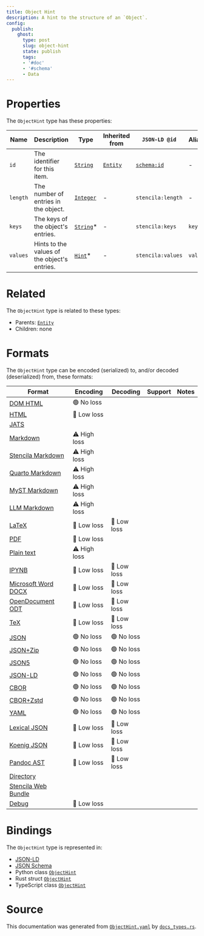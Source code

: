 ```yaml
---
title: Object Hint
description: A hint to the structure of an `Object`.
config:
  publish:
    ghost:
      type: post
      slug: object-hint
      state: publish
      tags:
      - '#doc'
      - '#schema'
      - Data
---
```


# Properties

The `ObjectHint` type has these properties:

| Name     | Description                                  | Type                                                                 | Inherited from                                                     | `JSON-LD @id`                        | Aliases |
| -------- | -------------------------------------------- | -------------------------------------------------------------------- | ------------------------------------------------------------------ | ------------------------------------ | ------- |
| `id`     | The identifier for this item.                | [`String`](https://stencila.ghost.io/docs/reference/schema/string)   | [`Entity`](https://stencila.ghost.io/docs/reference/schema/entity) | [`schema:id`](https://schema.org/id) | -       |
| `length` | The number of entries in the object.         | [`Integer`](https://stencila.ghost.io/docs/reference/schema/integer) | -                                                                  | `stencila:length`                    | -       |
| `keys`   | The keys of the object's entries.            | [`String`](https://stencila.ghost.io/docs/reference/schema/string)*  | -                                                                  | `stencila:keys`                      | `key`   |
| `values` | Hints to the values of the object's entries. | [`Hint`](https://stencila.ghost.io/docs/reference/schema/hint)*      | -                                                                  | `stencila:values`                    | `value` |

# Related

The `ObjectHint` type is related to these types:

- Parents: [`Entity`](https://stencila.ghost.io/docs/reference/schema/entity)
- Children: none

# Formats

The `ObjectHint` type can be encoded (serialized) to, and/or decoded (deserialized) from, these formats:

| Format                                                                       | Encoding     | Decoding   | Support | Notes |
| ---------------------------------------------------------------------------- | ------------ | ---------- | ------- | ----- |
| [DOM HTML](https://stencila.ghost.io/docs/reference/formats/dom.html)        | 🟢 No loss    |            |         |
| [HTML](https://stencila.ghost.io/docs/reference/formats/html)                | 🔷 Low loss   |            |         |
| [JATS](https://stencila.ghost.io/docs/reference/formats/jats)                |              |            |         |
| [Markdown](https://stencila.ghost.io/docs/reference/formats/md)              | ⚠️ High loss |            |         |
| [Stencila Markdown](https://stencila.ghost.io/docs/reference/formats/smd)    | ⚠️ High loss |            |         |
| [Quarto Markdown](https://stencila.ghost.io/docs/reference/formats/qmd)      | ⚠️ High loss |            |         |
| [MyST Markdown](https://stencila.ghost.io/docs/reference/formats/myst)       | ⚠️ High loss |            |         |
| [LLM Markdown](https://stencila.ghost.io/docs/reference/formats/llmd)        | ⚠️ High loss |            |         |
| [LaTeX](https://stencila.ghost.io/docs/reference/formats/latex)              | 🔷 Low loss   | 🔷 Low loss |         |
| [PDF](https://stencila.ghost.io/docs/reference/formats/pdf)                  | 🔷 Low loss   |            |         |
| [Plain text](https://stencila.ghost.io/docs/reference/formats/text)          | ⚠️ High loss |            |         |
| [IPYNB](https://stencila.ghost.io/docs/reference/formats/ipynb)              | 🔷 Low loss   | 🔷 Low loss |         |
| [Microsoft Word DOCX](https://stencila.ghost.io/docs/reference/formats/docx) | 🔷 Low loss   | 🔷 Low loss |         |
| [OpenDocument ODT](https://stencila.ghost.io/docs/reference/formats/odt)     | 🔷 Low loss   | 🔷 Low loss |         |
| [TeX](https://stencila.ghost.io/docs/reference/formats/tex)                  | 🔷 Low loss   | 🔷 Low loss |         |
| [JSON](https://stencila.ghost.io/docs/reference/formats/json)                | 🟢 No loss    | 🟢 No loss  |         |
| [JSON+Zip](https://stencila.ghost.io/docs/reference/formats/json.zip)        | 🟢 No loss    | 🟢 No loss  |         |
| [JSON5](https://stencila.ghost.io/docs/reference/formats/json5)              | 🟢 No loss    | 🟢 No loss  |         |
| [JSON-LD](https://stencila.ghost.io/docs/reference/formats/jsonld)           | 🟢 No loss    | 🟢 No loss  |         |
| [CBOR](https://stencila.ghost.io/docs/reference/formats/cbor)                | 🟢 No loss    | 🟢 No loss  |         |
| [CBOR+Zstd](https://stencila.ghost.io/docs/reference/formats/cbor.zstd)      | 🟢 No loss    | 🟢 No loss  |         |
| [YAML](https://stencila.ghost.io/docs/reference/formats/yaml)                | 🟢 No loss    | 🟢 No loss  |         |
| [Lexical JSON](https://stencila.ghost.io/docs/reference/formats/lexical)     | 🔷 Low loss   | 🔷 Low loss |         |
| [Koenig JSON](https://stencila.ghost.io/docs/reference/formats/koenig)       | 🔷 Low loss   | 🔷 Low loss |         |
| [Pandoc AST](https://stencila.ghost.io/docs/reference/formats/pandoc)        | 🔷 Low loss   | 🔷 Low loss |         |
| [Directory](https://stencila.ghost.io/docs/reference/formats/directory)      |              |            |         |
| [Stencila Web Bundle](https://stencila.ghost.io/docs/reference/formats/swb)  |              |            |         |
| [Debug](https://stencila.ghost.io/docs/reference/formats/debug)              | 🔷 Low loss   |            |         |

# Bindings

The `ObjectHint` type is represented in:

- [JSON-LD](https://stencila.org/ObjectHint.jsonld)
- [JSON Schema](https://stencila.org/ObjectHint.schema.json)
- Python class [`ObjectHint`](https://github.com/stencila/stencila/blob/main/python/python/stencila/types/object_hint.py)
- Rust struct [`ObjectHint`](https://github.com/stencila/stencila/blob/main/rust/schema/src/types/object_hint.rs)
- TypeScript class [`ObjectHint`](https://github.com/stencila/stencila/blob/main/ts/src/types/ObjectHint.ts)

# Source

This documentation was generated from [`ObjectHint.yaml`](https://github.com/stencila/stencila/blob/main/schema/ObjectHint.yaml) by [`docs_types.rs`](https://github.com/stencila/stencila/blob/main/rust/schema-gen/src/docs_types.rs).
